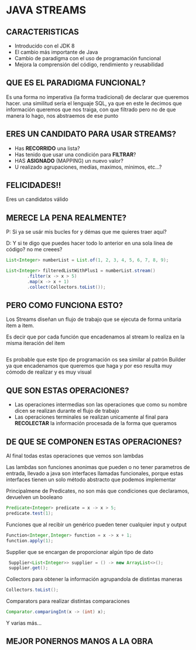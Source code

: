 # JAVA STREAMS

## CARACTERISTICAS
- Introducido con el JDK 8
- El cambio más importante de Java
- Cambio de paradigma con el uso de programación funcional
- Mejora la comprensión del código, rendimiento y reusabilidad 

## QUE ES EL PARADIGMA FUNCIONAL?

Es una forma no imperativa (la forma tradicional) de declarar que queremos hacer.
una similitud sería el lenguaje SQL, ya que en este le decimos que información queremos
que nos traiga, con que filtrado pero no de que manera lo hago, nos abstraemos de ese punto

## ERES UN CANDIDATO PARA USAR STREAMS? 

- Has **RECORRIDO** una lista?
- Has tenido que usar una condición para **FILTRAR**? 
- HAS **ASIGNADO** (MAPPING) un nuevo valor?
- U realizado agrupaciones, medías, maximos, minimos, etc...?

## FELICIDADES!!

Eres un candidatos válido 

## MERECE LA PENA REALMENTE?

P: Si ya se usár mis bucles for y démas que me quieres traer aquí?

D: Y si te digo que puedes hacer todo lo anterior en una sola línea de código? no me creees?

``` java
List<Integer> numberList = List.of(1, 2, 3, 4, 5, 6, 7, 8, 9);

List<Integer> filteredListWithPlus1 = numberList.stream()
        .filter(x -> x > 5)
        .map(x -> x + 1)
        .collect(Collectors.toList());
```

## PERO COMO FUNCIONA ESTO?

Los Streams diseñan un flujo de trabajo que se ejecuta de forma unitaria item a item.

Es decir que por cada función que encadenamos al stream lo realiza en la misma iteración del item

<picture>
  <source media="(prefers-color-scheme: dark)" srcset="https://media.geeksforgeeks.org/wp-content/uploads/20230705133732/Stream-in-Java-768.png">
  <source media="(prefers-color-scheme: light)" srcset="https://media.geeksforgeeks.org/wp-content/uploads/20230705133732/Stream-in-Java-768.png">
  <img alt="" src="https://media.geeksforgeeks.org/wp-content/uploads/20230705133732/Stream-in-Java-768.png">
</picture>

Es probable que este tipo de programación os sea similar al patrón Builder ya que encadenamos que queremos que haga y por eso resulta muy cómodo de realizar y es muy visual

## QUE SON ESTAS OPERACIONES?

- Las operaciones intermedias son las operaciones que como su nombre dicen se realizan durante el flujo de trabajo
- Las operaciones terminales se realizan unicamente al final para **RECOLECTAR** la información procesada de la forma que queramos

## DE QUE SE COMPONEN ESTAS OPERACIONES?

Al final todas estas operaciones que vemos son lambdas

Las lambdas son funciones anonimas que pueden o no tener parametros de entrada, llevado a java son interfaces llamadas funcionales, 
porque estas interfaces tienen un solo método abstracto que podemos implementar

Principalmene de Predicates, no son más que condiciones que declaramos, devuelven un booleano
```` java
Predicate<Integer> predicate = x -> x > 5;
predicate.test(1);
````

Funciones que al recibir un genérico pueden tener cualquier input y output

````java
Function<Integer,Integer> function = x -> x + 1;
function.apply(1);
````

Supplier que se encargan de proporcionar algún tipo de dato
```` java
 Supplier<List<Integer>> supplier = () -> new ArrayList<>();
 supplier.get();
````

Collectors para obtener la información agrupandola de distintas maneras
```` java
Collectors.toList();
````

Comparators para realizar distintas comparaciones
```` java
Comparator.comparingInt(x -> (int) x);
````

Y varias más...

## MEJOR PONERNOS MANOS A LA OBRA